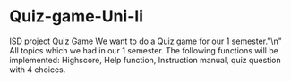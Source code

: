 # Quiz-game-Uni-li
 ISD project Quiz Game We want to do a Quiz game for our 1 semester."\n" 
 All topics which we had in our 1 semester. 
 The following functions will be implemented: 
 Highscore, Help function, Instruction manual, quiz question with 4 choices.
